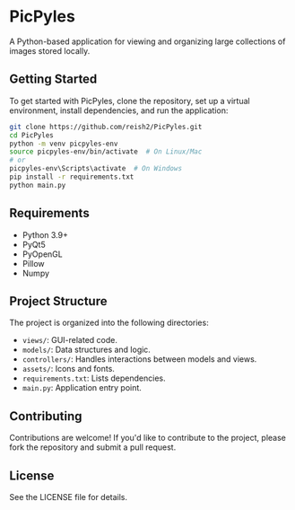 # PicPyles

A Python-based application for viewing and organizing large collections of images stored locally.

## Getting Started

To get started with PicPyles, clone the repository, set up a virtual environment, install dependencies, and run the application:

```bash
git clone https://github.com/reish2/PicPyles.git
cd PicPyles
python -m venv picpyles-env
source picpyles-env/bin/activate  # On Linux/Mac
# or
picpyles-env\Scripts\activate  # On Windows
pip install -r requirements.txt
python main.py
```

## Requirements

* Python 3.9+
* PyQt5
* PyOpenGL
* Pillow
* Numpy

## Project Structure

The project is organized into the following directories:

- `views/`: GUI-related code.
- `models/`: Data structures and logic.
- `controllers/`: Handles interactions between models and views.
- `assets/`: Icons and fonts.
- `requirements.txt`: Lists dependencies.
- `main.py`: Application entry point.

## Contributing

Contributions are welcome! If you'd like to contribute to the project, please fork the repository and submit a pull request.

## License

See the LICENSE file for details.